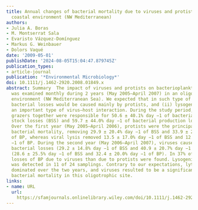 ```yaml
---
title: Annual changes of bacterial mortality due to viruses and protists in an oligotrophic
  coastal environment (NW Mediterranean)
authors:
- Julia A. Boras
- M. Montserrat Sala
- Evaristo Vázquez‐Domínguez
- Markus G. Weinbauer
- Dolors Vaqué
date: '2009-05-01'
publishDate: '2024-08-05T15:04:47.879745Z'
publication_types:
- article-journal
publication: '*Environmental Microbiology*'
doi: 10.1111/j.1462-2920.2008.01849.x
abstract: Summary  The impact of viruses and protists on bacterioplankton mortality
  was examined monthly during 2 years (May 2005–April 2007) in an oligotrophic coastal
  environment (NW Mediterranean Sea). We expected that in such type of system, (i)
  bacterial losses would be caused mainly by protists, and (ii) lysogeny would be
  an important type of virus–host interaction. During the study period, viruses and
  grazers together were responsible for 50.6 ± 40.1% day −1 of bacterial standing
  stock losses (BSS) and 59.7 ± 44.0% day −1 of bacterial production losses (BP).
  Over the first year (May 2005–April 2006), protists were the principal cause of
  bacterial mortality, removing 29.9 ± 20.4% day −1 of BSS and 33.9 ± 24.3% day −1
  of BP, whereas viral lysis removed 13.5 ± 17.0% day −1 of BSS and 12.3 ± 12.3% day
  −1 of BP. During the second year (May 2006–April 2007), viruses caused comparable
  bacterial losses (29.2 ± 14.8% day −1 of BSS and 40.9 ± 20.7% day −1 of BP) to protists
  (28.6 ± 25.5% day −1 of BSS and 32.4 ± 20.0% day −1 of BP). In 37% of cases higher
  losses of BP due to viruses than due to protists were found. Lysogenic infection
  was detected in 11 of 24 samplings. Contrary to our expectations, lytic infections
  dominated over the two years, and viruses resulted to be a significant source of
  bacterial mortality in this oligotrophic site.
links:
- name: URL
  url: 
    https://sfamjournals.onlinelibrary.wiley.com/doi/10.1111/j.1462-2920.2008.01849.x
---
```

